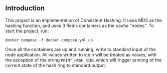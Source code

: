 ## Introduction

This project is an implementation of Consistent Hashing. It uses MD5 as the hashing function, and uses 3 Redis containers as the cache "nodes". To start the project, run:

`docker compose -f docker-compose.yml up`

Once all the containers are up and running, write to standard input of the node application. All values written to stdin will be treated as values, with the exception of the string `PRINT_HASH_RING` which will trigger printing of the current state of the hash ring to standard output.